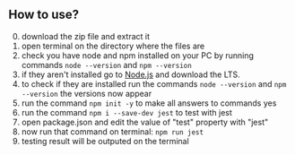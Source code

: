 ## How to use?
0. download the zip file and extract it
1. open terminal on the directory where the files are
2. check you have node and npm installed on your PC by running commands `node --version` and `npm --version`
3. if they aren't installed go to [Node.js](https://nodejs.org/) and download the LTS.
4. to check if they are installed run the commands `node --version` and `npm --version` the versions now appear
5. run the command `npm init -y` to make all answers to commands yes
6. run the command `npm i --save-dev jest` to test with jest
7. open package.json and edit the value of "test" property with "jest"
8. now run that command on terminal: `npm run jest`
9. testing result will be outputed on the terminal

